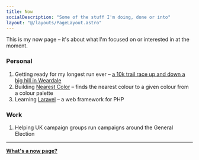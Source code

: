 ```yaml
---
title: Now
socialDescription: "Some of the stuff I'm doing, done or into"
layout: "@/layouts/PageLayout.astro"
---
```



This is my now page – it's about what I'm focused on or interested in at the moment.

### Personal
1. Getting ready for my longest run ever – [a 10k trail race up and down a big hill in Weardale](https://greenermilesrunning.co.uk/stanhope-trail-races-11th-march-2023)
2. Building [Nearest Color](https://nearest-color.com) – finds the nearest colour to a given colour from a colour palette
3. Learning [Laravel](https://laravel.com) – a web framework for PHP

### Work
1. Helping UK campaign groups run campaigns around the General Election

---
[**What's a now page?**](https://nownownow.com/about)